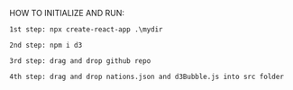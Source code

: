 HOW TO INITIALIZE AND RUN:
   
    1st step: npx create-react-app .\mydir
    
    2nd step: npm i d3
    
    3rd step: drag and drop github repo
    
    4th step: drag and drop nations.json and d3Bubble.js into src folder
    
